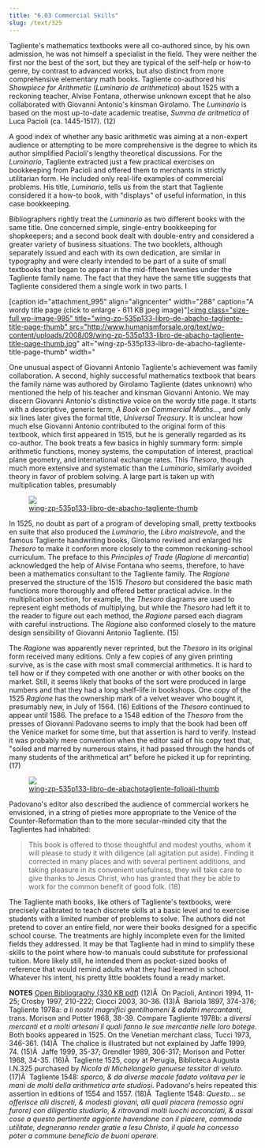 ```yaml
---
title: "6.03 Commercial Skills"
slug: /text/325
---
```

Tagliente's mathematics textbooks were all co-authored since, by his own admission, he was not himself a specialist in the field. They were neither the first nor the best of the sort, but they are typical of the self-help or how-to genre, by contrast to advanced works, but also distinct from more comprehensive elementary math books. Tagliente co-authored his <em>Showpiece for Arithmetic</em> (<em>Luminario de arithmetica</em>) about 1525 with a reckoning teacher, Alvise Fontana, otherwise unknown except that he also collaborated with Giovanni Antonio's kinsman Girolamo. The <em>Luminario</em> is based on the most up-to-date academic treatise, <em>Summa de aritmetica </em>of Luca Pacioli (ca. 1445-1517). (12)

A good index of whether any basic arithmetic was aiming at a non-expert audience or attempting to be more comprehensive is the degree to which its author simplified Pacioli's lengthy theoretical discussions. For the <em>Luminario</em>, Tagliente extracted just a few practical exercises on bookkeeping from Pacioli and offered them to merchants in strictly utilitarian form. He included only real-life examples of commercial problems. His title, <em>Luminario</em>, tells us from the start that Tagliente considered it a how-to book, with "displays" of useful information, in this case bookkeeping.

Bibliographers rightly treat the <em>Luminario</em> as two different books with the same title. One concerned simple, single-entry bookkeeping for shopkeepers; and a second book dealt with double-entry and considered a greater variety of business situations. The two booklets, although separately issued and each with its own dedication, are similar in typography and were clearly intended to be part of a suite of small textbooks that began to appear in the mid-fifteen twenties under the Tagliente family name. The fact that they have the same title suggests that Tagliente considered them a single work in two parts. I

[caption id="attachment_995" align="aligncenter" width="288" caption="A wordy title page (click to enlarge - 611 KB jpeg image)"]<a rel="pop-up" href="http://www.humanismforsale.org/text/images_full/6.00_Chapter_Six/Wing-ZP-535.P133,-Libro-de-Abacho,-Tagliente,-title-page.jpg"><img class="size-full wp-image-995" title="wing-zp-535p133-libro-de-abacho-tagliente-title-page-thumb" src="http://www.humanismforsale.org/text/wp-content/uploads/2008/09/wing-zp-535p133-libro-de-abacho-tagliente-title-page-thumb.jpg" alt="wing-zp-535p133-libro-de-abacho-tagliente-title-page-thumb" width="

One unusual aspect of Giovanni Antonio Tagliente's achievement was family collaboration. A second, highly successful mathematics textbook that bears the family name was authored by Girolamo Tagliente (dates unknown) who mentioned the help of his teacher and kinsman Giovanni Antonio. We may discern Giovanni Antonio's distinctive voice on the wordy title page. It starts with a descriptive, generic term, <em>A Book on Commercial Maths</em>..., and only six lines later gives the formal title, <em>Universal Treasury</em>. It is unclear how much else Giovanni Antonio contributed to the original form of this textbook, which first appeared in 1515, but he is generally regarded as its co-author. The book treats a few basics in highly summary form: simple arithmetic functions, money systems, the computation of interest, practical plane geometry, and international exchange rates. This <em>Thesoro</em>, though much more extensive and systematic than the <em>Luminario</em>, similarly avoided theory in favor of problem solving. A large part is taken up with multiplication tables, presumably 

<figure class="mkdn-figure">
    <a href="images_full/6.00_Chapter_Six/Wing-ZP-535.P133,-Libro-de-Abacho,-Tagliente.jpg" class="mkdn-image-link">
    <img class="mkdn-image" src="images_full/6.00_Chapter_Six/Wing-ZP-535.P133,-Libro-de-Abacho,-Tagliente.jpg" />
    <figcaption class="mkdn-figcaption">wing-zp-535p133-libro-de-abacho-tagliente-thumb</figcaption>
    </a>
</figure>

In 1525, no doubt as part of a program of developing small, pretty textbooks en suite that also produced the <em>Luminario</em>, the <em>Libro maistrevole</em>, and the famous Tagliente handwriting books, Girolamo revised and enlarged his <em>Thesoro</em> to make it conform more closely to the common reckoning-school curriculum. The preface to this <em>Principles of Trade</em> (<em>Ragione di mercantia</em>) acknowledged the help of Alvise Fontana who seems, therefore, to have been a mathematics consultant to the Tagliente family. The <em>Ragione</em> preserved the structure of the 1515 <em>Thesoro</em> but considered the basic math functions more thoroughly and offered better practical advice. In the multiplication section, for example, the <em>Thesoro</em> diagrams are used to represent eight methods of multiplying, but while the <em>Thesoro</em> had left it to the reader to figure out each method, the <em>Ragione</em> parsed each diagram with careful instructions. The <em>Ragione</em> also conformed closely to the mature design sensibility of Giovanni Antonio Tagliente. (15)

The <em>Ragione</em> was apparently never reprinted, but the <em>Thesoro</em> in its original form received many editions. Only a few copies of any given printing survive, as is the case with most small commercial arithmetics. It is hard to tell how or if they competed with one another or with other books on the market. Still, it seems likely that books of the sort were produced in large numbers and that they had a long shelf-life in bookshops. One copy of the 1525 <em>Ragione</em> has the ownership mark of a velvet weaver who bought it, presumably new, in July of 1564. (16) Editions of the <em>Thesoro</em> continued to appear until 1586. The preface to a 1548 edition of the <em>Thesoro</em> from the presses of Giovanni Padovano seems to imply that the book had been off the Venice market for some time, but that assertion is hard to verify. Instead it was probably mere convention when the editor said of his copy text that, "soiled and marred by numerous stains, it had passed through the hands of many students of the arithmetical art" before he picked it up for reprinting. (17)

<figure class="mkdn-figure">
    <a href="images_full/6.00_Chapter_Six/Wing-ZP-535.P133,-Libro-de-Abacho,Tagliente-folio.aii.jpg" class="mkdn-image-link">
    <img class="mkdn-image" src="images_full/6.00_Chapter_Six/Wing-ZP-535.P133,-Libro-de-Abacho,Tagliente-folio.aii.jpg" />
    <figcaption class="mkdn-figcaption">wing-zp-535p133-libro-de-abachotagliente-folioaii-thumb</figcaption>
    </a>
</figure>

Padovano's editor also described the audience of commercial workers he envisioned, in a string of pieties more appropriate to the Venice of the Counter-Reformation than to the more secular-minded city that the Taglientes had inhabited:
<blockquote>This book is offered to those thoughtful and modest youths, whom it will please to study it with diligence (all agitation put aside). Finding it corrected in many places and with several pertinent additions, and taking pleasure in its convenient usefulness, they will take care to give thanks to Jesus Christ, who has granted that they be able to work for the common benefit of good folk. (18)</blockquote>
The Tagliente math books, like others of Tagliente's textbooks, were precisely calibrated to teach discrete skills at a basic level and to exercise students with a limited number of problems to solve. The authors did not pretend to cover an entire field, nor were their books designed for a specific school course. The treatments are highly incomplete even for the limited fields they addressed. It may be that Tagliente had in mind to simplify these skills to the point where how-to manuals could substitute for professional tuition. More likely still, he intended them as pocket-sized books of reference that would remind adults what they had learned in school. Whatever his intent, his pretty little booklets found a ready market.

<strong>NOTES</strong>
<a href="http://www.humanismforsale.org/bibliography.pdf" target="new">Open Bibliography (330 KB pdf)</a>
(12)Â  On Pacioli, Antinori 1994, 11-25; Crosby 1997, 210-222; Ciocci 2003, 30-36.
(13)Â  Bariola 1897, 374-376; Tagliente 1978a: <em>a li nostri magnifici gentilhomeni &amp; adaltri mercantanti</em>, trans. Morison and Potter 1968, 38-39. Compare Tagliente 1978b: a<em> diversi mercanti et a molti artesani li quali fanno le sue mercantie nelle loro botege</em>. Both books appeared in 1525. On the Venetian merchant class, Tucci 1973, 346-361.
(14)Â  The chalice is illustrated but not explained by Jaffe 1999, 74.
(15)Â  Jaffe 1999, 35-37; Grendler 1989, 306-317; Morison and Potter 1968, 34-35.
(16)Â  Tagliente 1525, copy at Perugia, Biblioteca Augusta I.N.325 purchased by <em>Nicola di Michelangelo genuese tessitor di veluto</em>.
(17)Â  Tagliente 1548: <em>sporco, &amp; da diverse macole fadato volitava per le mani de molti della arithmetica arte studiosi</em>. Padovano's heirs repeated this assertion in editions of 1554 and 1557.
(18)Â  Tagliente 1548: <em>Questo... se offerisce alli discreti, &amp; modesti giovani, alli quali piacera (remosso ogni furore) con diligentia studiarlo, &amp; ritrovandi molti luochi acconciati, &amp; assai cose a questo pertinente aggionte havendone con il piacere, commoda utilitate, degneranno render gratie a Iesu Christo, il quale ha concesso poter a commune beneficio de buoni operare.</em>
